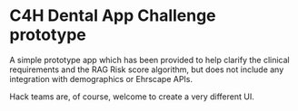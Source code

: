 C4H Dental App Challenge prototype
==================================

A simple prototype app which has been provided to help clarify the clinical requirements and the RAG Risk score algorithm, but does not include any integration with demographics or Ehrscape APIs.

Hack teams are, of course, welcome to create a very different UI.

